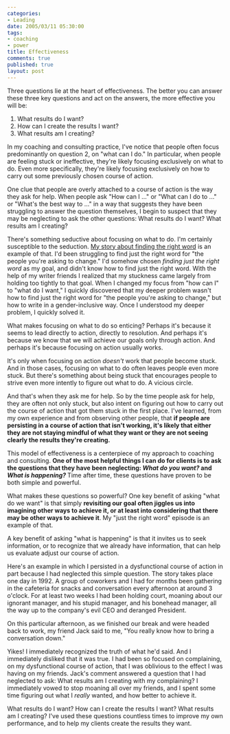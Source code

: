 ```yaml
--- 
categories: 
- Leading
date: 2005/03/11 05:30:00
tags: 
- coaching
- power
title: Effectiveness
comments: true
published: true
layout: post
---
```


<p>Three questions lie at the heart of effectiveness.  The better you can answer these three key questions and act on the answers, the more effective you will be:</p>
<ol>
<li>What results do I want?</li>
<li>How can I create the results I want?</li>
<li>What results am I creating?</li>
</ol>
<p>In my coaching and consulting practice, I've notice that people often focus predominantly on question 2, on "what can I do."  In particular, when people are feeling stuck or ineffective, they're likely focusing exclusively on what to do.  Even more specifically, they're likely focusing exclusively on how to carry out some previously chosen course of action.</p>
<p>One clue that people are overly attached to a course of action is the way they ask for help.  When people ask "How can I ..." or "What can I do to ..." or "What's the best way to ..." in a way that suggests they have been struggling to answer the question themselves, I begin to suspect that they may be neglecting to ask the other questions:  What results do I want?  What results am I creating?</p>
<p>There's something seductive about focusing on what to do.  I'm certainly susceptible to the seduction.  <a href="/cwd/2004/03/needs_and_wants.html">My story about finding the right word</a> is an example of that.  I'd been struggling to find just the right word for "the people you're asking to change."  I'd somehow chosen <em>finding just the right word</em> as my goal, and didn't know how to find just the right word.  With the help of my writer friends I realized that my stuckness came largely from holding too tightly to that goal.  When I changed my focus from "how can I" to "what do I want," I quickly discovered that my deeper problem wasn't how to find just the right word for "the people you're asking to change," but how to write in a gender-inclusive way.  Once I understood my deeper problem, I quickly solved it.</p>
<p>What makes focusing on what to do so enticing?  Perhaps it's because it seems to lead directly to action, directly to resolution.  And perhaps it's because we know that we will achieve our goals only through action.  And perhaps it's because focusing on action usually works.</p>
<p>It's only when focusing on action <em>doesn't</em> work that people become stuck.  And in those cases, focusing on what to do often leaves people even more stuck.  But there's something about being stuck that encourages people to strive even more intently to figure out what to do.  A vicious circle.</p>
<p>And that's when they ask me for help.  So by the time people ask for help, they are often not only stuck, but also intent on figuring out how to carry out the course of action that got them stuck in the first place.  I've learned, from my own experience and from observing other people, that <strong>if people are persisting in a course of action that isn't working, it's likely that either they are not staying mindful of what they want or they are not seeing clearly the results they're creating.</strong>
</p>
<p>This model of effectiveness is a centerpiece of my approach to coaching and consulting.  <strong>One of the most helpful things I can do for clients is to ask the questions that they have been neglecting:  <em>What do you want?</em> and <em>What is happening?</em>
</strong>  Time after time, these questions have proven to be both simple and powerful.</p>
<p>What makes these questions so powerful?  One key benefit of asking "what do we want" is that simply <strong>revisiting our goal often jiggles us into imagining other ways to achieve it, or at least into considering that there may be other ways to achieve it</strong>.  My "just the right word" episode is an example of that.</p>
<p>A key benefit of asking "what is happening" is that it invites us to seek information, or to recognize that we already have information, that can help us evaluate adjust our course of action.</p>
<p>Here's an example in which I persisted in a dysfunctional course of action in part because I had neglected this simple question.  The story takes place one day in 1992.  A group of coworkers and I had for months been gathering in the cafeteria for snacks and conversation every afternoon at around 3 o'clock.  For at least two weeks I had been holding court, moaning about our ignorant manager, and his stupid manager, and his bonehead manager, all the way up to the company's evil CEO and deranged President.</p>
<p>On this particular afternoon, as we finished our break and were headed back to work, my friend Jack said to me, "You really know how to bring a conversation down."</p>
<p>Yikes!  I immediately recognized the truth of what he'd said. And I immediately disliked that it was true.  I had been so focused on complaining, on my dysfunctional course of action, that I was oblivious to the effect I was having on my friends.  Jack's comment answered a question that I had neglected to ask:  What results am I creating with my complaining?  I immediately vowed to stop moaning all over my friends, and I spent some time figuring out what I <em>really</em> wanted, and how better to achieve it.</p>
<p>What results do I want?  How can I create the results I want?  What results am I creating?  I've used these questions countless times to improve my own performance, and to help my clients create the results they want.</p>
